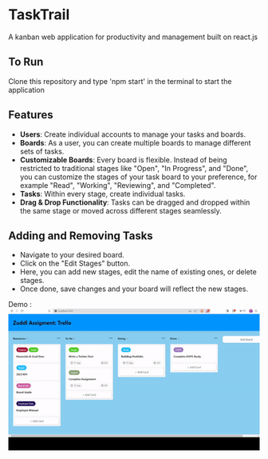 ﻿# TaskTrail 
A kanban web application for productivity and management built on react.js

## To Run
Clone this repository and type 'npm start' in the terminal to start the application

## Features
- **Users**: Create individual accounts to manage your tasks and boards.
- **Boards**: As a user, you can create multiple boards to manage different sets of tasks.
- **Customizable Boards**: Every board is flexible. Instead of being restricted to traditional stages like "Open", "In Progress", and "Done", you can customize the stages of your task board to your preference, for example "Read", "Working", "Reviewing", and "Completed".
- **Tasks**: Within every stage, create individual tasks.
- **Drag & Drop Functionality**: Tasks can be dragged and dropped within the same stage or moved across different stages seamlessly.

## Adding and Removing Tasks
- Navigate to your desired board.
- Click on the "Edit Stages" button.
- Here, you can add new stages, edit the name of existing ones, or delete stages.
- Once done, save changes and your board will reflect the new stages.

Demo :
![](https://github.com/madhur3120/Assignment-ToDo/blob/main/Assignment-Gif.gif)

